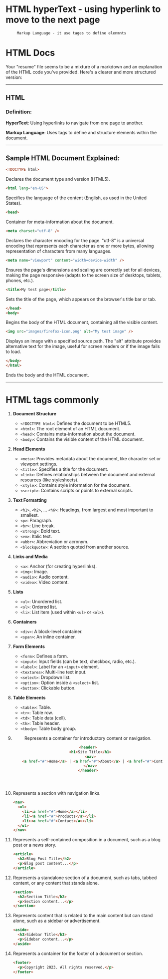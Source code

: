 # HTML    hyperText - using hyperlink to move to the next page 
         Markup Language - it use tages to define elenmnts 

# HTML Docs

Your "resume" file seems to be a mixture of a markdown and an explanation of the HTML code you've provided. Here's a clearer and more structured version:

---

## HTML

### Definition:

**HyperText**: Using hyperlinks to navigate from one page to another.

**Markup Language**: Uses tags to define and structure elements within the document.

---

## Sample HTML Document Explained:

```html
<!DOCTYPE html> 
```
Declares the document type and version (HTML5).

```html
<html lang="en-US">
```
Specifies the language of the content (English, as used in the United States).

```html
<head>
```
Container for meta-information about the document.

```html
<meta charset="utf-8" />
```
Declares the character encoding for the page. "utf-8" is a universal encoding that represents each character as one or more bytes, allowing representation of characters from many languages.

```html
<meta name="viewport" content="width=device-width" />
```
Ensures the page's dimensions and scaling are correctly set for all devices, making the page responsive (adapts to the screen size of desktops, tablets, phones, etc.).

```html
<title>My test page</title>
```
Sets the title of the page, which appears on the browser's title bar or tab.

```html
</head>
<body>
```
Begins the body of the HTML document, containing all the visible content.

```html
<img src="images/firefox-icon.png" alt="My test image" />
```
Displays an image with a specified source path. The "alt" attribute provides alternative text for the image, useful for screen readers or if the image fails to load.

```html
</body>
</html>
```
Ends the body and the HTML document.

---

#  HTML tags commonly 

1. **Document Structure**
   - `<!DOCTYPE html>`: Defines the document to be HTML5.
   - `<html>`: The root element of an HTML document.
   - `<head>`: Contains meta-information about the document.
   - `<body>`: Contains the visible content of the HTML document.

2. **Head Elements**
   - `<meta>`: Provides metadata about the document, like character set or viewport settings.
   - `<title>`: Specifies a title for the document.
   - `<link>`: Defines relationships between the document and external resources (like stylesheets).
   - `<style>`: Contains style information for the document.
   - `<script>`: Contains scripts or points to external scripts.

3. **Text Formatting**
   - `<h1>`, `<h2>`, ... `<h6>`: Headings, from largest and most important to smallest.
   - `<p>`: Paragraph.
   - `<br>`: Line break.
   - `<strong>`: Bold text.
   - `<em>`: Italic text.
   - `<abbr>`: Abbreviation or acronym.
   - `<blockquote>`: A section quoted from another source.

4. **Links and Media**
   - `<a>`: Anchor (for creating hyperlinks).
   - `<img>`: Image.
   - `<audio>`: Audio content.
   - `<video>`: Video content.

5. **Lists**
   - `<ul>`: Unordered list.
   - `<ol>`: Ordered list.
   - `<li>`: List item (used within `<ul>` or `<ol>`).

6. **Containers**
   - `<div>`: A block-level container.
   - `<span>`: An inline container.

7. **Form Elements**
   - `<form>`: Defines a form.
   - `<input>`: Input fields (can be text, checkbox, radio, etc.).
   - `<label>`: Label for an `<input>` element.
   - `<textarea>`: Multi-line text input.
   - `<select>`: Dropdown list.
   - `<option>`: Option inside a `<select>` list.
   - `<button>`: Clickable button.

8. **Table Elements**
   - `<table>`: Table.
   - `<tr>`: Table row.
   - `<td>`: Table data (cell).
   - `<th>`: Table header.
   - `<tbody>`: Table body group.


9. **<header>**
    Represents a container for introductory content or navigation.
    ```html
    <header>
      <h1>Site Title</h1>
      <nav>
        <a href="#">Home</a> | <a href="#">About</a> | <a href="#">Contact</a>
      </nav>
    </header>
    ```

10. **<nav>**
    Represents a section with navigation links.
    ```html
    <nav>
      <ul>
        <li><a href="#">Home</a></li>
        <li><a href="#">Products</a></li>
        <li><a href="#">Contact</a></li>
      </ul>
    </nav>
    ```

11. **<article>**
    Represents a self-contained composition in a document, such as a blog post or a news story.
    ```html
    <article>
      <h2>Blog Post Title</h2>
      <p>Blog post content...</p>
    </article>
    ```

12. **<section>**
    Represents a standalone section of a document, such as tabs, tabbed content, or any content that stands alone.
    ```html
    <section>
      <h2>Section Title</h2>
      <p>Section content...</p>
    </section>
    ```

13. **<aside>**
    Represents content that is related to the main content but can stand alone, such as a sidebar or advertisement.
    ```html
    <aside>
      <h3>Sidebar Title</h3>
      <p>Sidebar content...</p>
    </aside>
    ```

14. **<footer>**
    Represents a container for the footer of a document or section.
    ```html
    <footer>
      <p>Copyright 2023. All rights reserved.</p>
    </footer>
    ```


